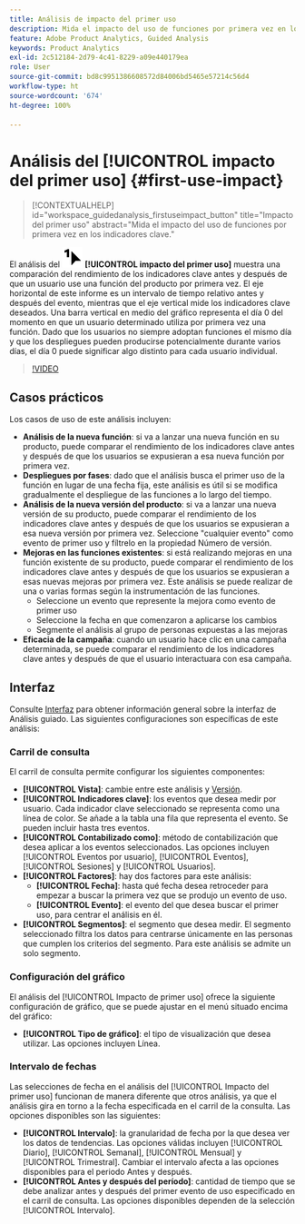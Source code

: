 ```yaml
---
title: Análisis de impacto del primer uso
description: Mida el impacto del uso de funciones por primera vez en los indicadores clave.
feature: Adobe Product Analytics, Guided Analysis
keywords: Product Analytics
exl-id: 2c512184-2d79-4c41-8229-a09e440179ea
role: User
source-git-commit: bd8c9951386608572d84006bd5465e57214c56d4
workflow-type: ht
source-wordcount: '674'
ht-degree: 100%

---
```


# Análisis del [!UICONTROL impacto del primer uso] {#first-use-impact}

<!-- markdownlint-disable MD034 -->

>[!CONTEXTUALHELP]
>id="workspace_guidedanalysis_firstuseimpact_button"
>title="Impacto del primer uso"
>abstract="Mida el impacto del uso de funciones por primera vez en los indicadores clave."

<!-- markdownlint-enable MD034 -->

El análisis del ![FirstUse](/help/assets/icons/FirstUse.svg) **[!UICONTROL impacto del primer uso]** muestra una comparación del rendimiento de los indicadores clave antes y después de que un usuario use una función del producto por primera vez. El eje horizontal de este informe es un intervalo de tiempo relativo antes y después del evento, mientras que el eje vertical mide los indicadores clave deseados. Una barra vertical en medio del gráfico representa el día 0 del momento en que un usuario determinado utiliza por primera vez una función. Dado que los usuarios no siempre adoptan funciones el mismo día y que los despliegues pueden producirse potencialmente durante varios días, el día 0 puede significar algo distinto para cada usuario individual.


>[!VIDEO](https://video.tv.adobe.com/v/3423501/?quality=12&learn=on&captions=spa)


## Casos prácticos

Los casos de uso de este análisis incluyen:

* **Análisis de la nueva función**: si va a lanzar una nueva función en su producto, puede comparar el rendimiento de los indicadores clave antes y después de que los usuarios se expusieran a esa nueva función por primera vez.
* **Despliegues por fases**: dado que el análisis busca el primer uso de la función en lugar de una fecha fija, este análisis es útil si se modifica gradualmente el despliegue de las funciones a lo largo del tiempo.
* **Análisis de la nueva versión del producto**: si va a lanzar una nueva versión de su producto, puede comparar el rendimiento de los indicadores clave antes y después de que los usuarios se expusieran a esa nueva versión por primera vez. Seleccione &quot;cualquier evento&quot; como evento de primer uso y fíltrelo en la propiedad Número de versión.
* **Mejoras en las funciones existentes**: si está realizando mejoras en una función existente de su producto, puede comparar el rendimiento de los indicadores clave antes y después de que los usuarios se expusieran a esas nuevas mejoras por primera vez. Este análisis se puede realizar de una o varias formas según la instrumentación de las funciones.
   * Seleccione un evento que represente la mejora como evento de primer uso
   * Seleccione la fecha en que comenzaron a aplicarse los cambios
   * Segmente el análisis al grupo de personas expuestas a las mejoras
* **Eficacia de la campaña**: cuando un usuario hace clic en una campaña determinada, se puede comparar el rendimiento de los indicadores clave antes y después de que el usuario interactuara con esa campaña.

## Interfaz

Consulte [Interfaz](../overview.md#interface) para obtener información general sobre la interfaz de Análisis guiado. Las siguientes configuraciones son específicas de este análisis:

### Carril de consulta

El carril de consulta permite configurar los siguientes componentes:

* **[!UICONTROL Vista]**: cambie entre este análisis y [Versión](release-impact.md).
* **[!UICONTROL Indicadores clave]**: los eventos que desea medir por usuario. Cada indicador clave seleccionado se representa como una línea de color. Se añade a la tabla una fila que representa el evento. Se pueden incluir hasta tres eventos.
* **[!UICONTROL Contabilizado como]**: método de contabilización que desea aplicar a los eventos seleccionados. Las opciones incluyen [!UICONTROL Eventos por usuario], [!UICONTROL Eventos], [!UICONTROL Sesiones] y [!UICONTROL Usuarios].
* **[!UICONTROL Factores]**: hay dos factores para este análisis:
   * **[!UICONTROL Fecha]**: hasta qué fecha desea retroceder para empezar a buscar la primera vez que se produjo un evento de uso.
   * **[!UICONTROL Evento]**: el evento del que desea buscar el primer uso, para centrar el análisis en él.
* **[!UICONTROL Segmentos]**: el segmento que desea medir. El segmento seleccionado filtra los datos para centrarse únicamente en las personas que cumplen los criterios del segmento. Para este análisis se admite un solo segmento.

### Configuración del gráfico

El análisis del [!UICONTROL Impacto de primer uso] ofrece la siguiente configuración de gráfico, que se puede ajustar en el menú situado encima del gráfico:

* **[!UICONTROL Tipo de gráfico]**: el tipo de visualización que desea utilizar. Las opciones incluyen Línea.

### Intervalo de fechas

Las selecciones de fecha en el análisis del [!UICONTROL Impacto del primer uso] funcionan de manera diferente que otros análisis, ya que el análisis gira en torno a la fecha especificada en el carril de la consulta. Las opciones disponibles son las siguientes:

* **[!UICONTROL Intervalo]**: la granularidad de fecha por la que desea ver los datos de tendencias. Las opciones válidas incluyen [!UICONTROL Diario], [!UICONTROL Semanal], [!UICONTROL Mensual] y [!UICONTROL Trimestral]. Cambiar el intervalo afecta a las opciones disponibles para el periodo Antes y después.
* **[!UICONTROL Antes y después del período]**: cantidad de tiempo que se debe analizar antes y después del primer evento de uso especificado en el carril de consulta. Las opciones disponibles dependen de la selección [!UICONTROL Intervalo].

<!--
## Example

See below for an example of the analysis.

![First use impact](../assets/first-use-impact.png)

-->
